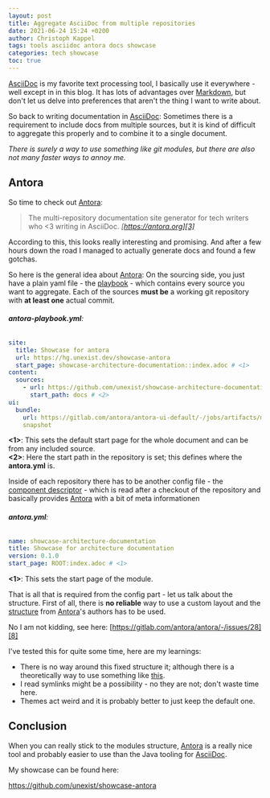 ```yaml
---
layout: post
title: Aggregate AsciiDoc from multiple repositories
date: 2021-06-24 15:24 +0200
author: Christoph Kappel
tags: tools asciidoc antora docs showcase
categories: tech showcase
toc: true
---
```

[AsciiDoc][1] is my favorite text processing tool, I basically use it everywhere - well except in
in this blog. It has lots of advantages over [Markdown][2], but don't let us delve into preferences
that aren't the thing I want to write about.

So back to writing documentation in [AsciiDoc][1]: Sometimes there is a
requirement to include docs from multiple sources, but it is kind of difficult to aggregate this
properly and to combine it to a single document.

_There is surely a way to use something like git modules, but there are also not many faster ways
to annoy me._

## Antora

So time to check out [Antora][3]:

> The multi-repository documentation site generator for tech writers who <3 writing in AsciiDoc.
<cite>[https://antora.org][3]</cite>

According to this, this looks really interesting and promising. And after a few hours down the road
I managed to actually generate docs and found a few gotchas.

So here is the general idea about [Antora][3]: On the sourcing side, you just
have a plain yaml file - the [playbook][4] - which contains every source you want to aggregate.
Each of the sources **must be** a working git repository with **at least one** actual commit.

###### **antora-playbook.yml**:
```yaml
site:
  title: Showcase for antora
  url: https://hg.unexist.dev/showcase-antora
  start_page: showcase-architecture-documentation::index.adoc # <1>
content:
  sources:
    - url: https://github.com/unexist/showcase-architecture-documentation.git
      start_path: docs # <2>
ui:
  bundle:
    url: https://gitlab.com/antora/antora-ui-default/-/jobs/artifacts/master/raw/build/ui-bundle.zip?job=bundle-stable
    snapshot
```

**<1>**: This sets the default start page for the whole document and can be from any included source.\
**<2>**: Here the start path in the repository is set; this defines where the **antora.yml** is.

Inside of each repository there has to be another config file - the
[component descriptor][5] - which is read after a checkout of the repository and basically provides
[Antora][3] with a bit of meta informationen

###### **antora.yml**:
```yaml
name: showcase-architecture-documentation
title: Showcase for architecture documentation
version: 0.1.0
start_page: ROOT:index.adoc # <1>
```

**<1>**: This sets the start page of the module.

That is all that is required from the config part - let us talk about the structure. First of all,
there is **no reliable** way to use a custom layout and the [structure][6] from [Antora][3]'s authors
has to be used.

No I am not kidding, see here: [https://gitlab.com/antora/antora/-/issues/28][8]

I've tested this for quite some time, here are my learnings:

- There is no way around this fixed structure it; although there is a theoretically way to use
something like [this][7].
- I read symlinks might be a possibility - no they are not; don't waste time here.
- Themes act weird and it is probably better to just keep the default one.

## Conclusion

When you can really stick to the modules structure, [Antora][3] is a really nice tool and probably
easier to use than the Java tooling for [AsciiDoc][1].

My showcase can be found here:

<https://github.com/unexist/showcase-antora>

[1]: https://asciidoctor.org
[2]: https://daringfireball.net/projects/markdown/
[3]: https://antora.org
[4]: https://docs.antora.org/antora/2.3/playbook/set-up-playbook/
[5]: https://docs.antora.org/antora/2.3/component-version-descriptor/
[6]: https://docs.antora.org/antora/2.3/standard-directories/
[7]: https://gitlab.com/djencks/antora-aggregate-collector
[8]: https://gitlab.com/antora/antora/-/issues/28

